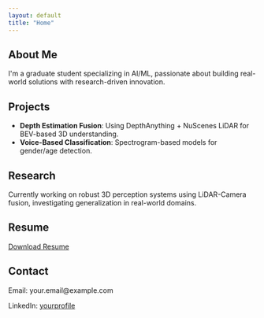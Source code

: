 ```yaml
---
layout: default
title: "Home"
---
```


<section id="about" class="bg-body text-body">
  <div class="container">
    <h2 class="text-center">About Me</h2>
    <p class="lead text-center">I'm a graduate student specializing in AI/ML, passionate about building real-world solutions with research-driven innovation.</p>
  </div>
</section>

<section id="projects" class="bg-body text-body">
  <div class="container">
    <h2 class="text-center">Projects</h2>
    <ul>
      <li><strong>Depth Estimation Fusion</strong>: Using DepthAnything + NuScenes LiDAR for BEV-based 3D understanding.</li>
      <li><strong>Voice-Based Classification</strong>: Spectrogram-based models for gender/age detection.</li>
    </ul>
  </div>
</section>

<section id="research" class="bg-body text-body">
  <div class="container">
    <h2 class="text-center">Research</h2>
    <p>Currently working on robust 3D perception systems using LiDAR-Camera fusion, investigating generalization in real-world domains.</p>
  </div>
</section>

<section id="resume" class="bg-body text-body">
  <div class="container text-center">
    <h2>Resume</h2>
    <a href="/assets/resume.pdf" class="btn btn-primary" target="_blank">Download Resume</a>
  </div>
</section>

<section id="contact" class="bg-body text-body">
  <div class="container">
    <h2 class="text-center">Contact</h2>
    <p class="text-center">Email: your.email@example.com</p>
    <p class="text-center">LinkedIn: <a href="https://www.linkedin.com/in/yourprofile" target="_blank">yourprofile</a></p>
  </div>
</section>
